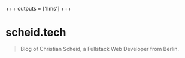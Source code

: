 +++
outputs = ['llms']
+++
# scheid.tech

> Blog of Christian Scheid, a Fullstack Web Developer from Berlin.
